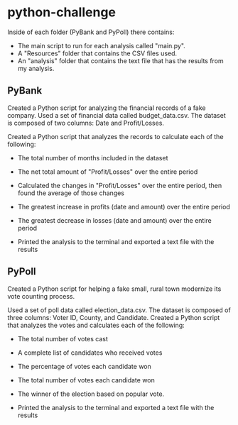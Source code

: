 # python-challenge
Inside of each folder (PyBank and  PyPoll) there contains:

- The main script to run for each analysis called "main.py".
- A "Resources" folder that contains the CSV files used.
- An "analysis" folder that contains the text file that has the results from my analysis.

## PyBank
Created a Python script for analyzing the financial records of a fake company. Used a set of financial data called budget_data.csv. The dataset is composed of two columns: Date and Profit/Losses.


Created a Python script that analyzes the records to calculate each of the following:


- The total number of months included in the dataset

- The net total amount of "Profit/Losses" over the entire period

- Calculated the changes in "Profit/Losses" over the entire period, then found the average of those changes

- The greatest increase in profits (date and amount) over the entire period

- The greatest decrease in losses (date and amount) over the entire period

- Printed the analysis to the terminal and exported a text file with the results

## PyPoll
Created a Python script for helping a fake small, rural town modernize its vote counting process.


Used a set of poll data called election_data.csv. The dataset is composed of three columns: Voter ID, County, and Candidate. Created a Python script that analyzes the votes and calculates each of the following:


- The total number of votes cast

- A complete list of candidates who received votes

- The percentage of votes each candidate won

- The total number of votes each candidate won

- The winner of the election based on popular vote.

- Printed the analysis to the terminal and exported a text file with the results


